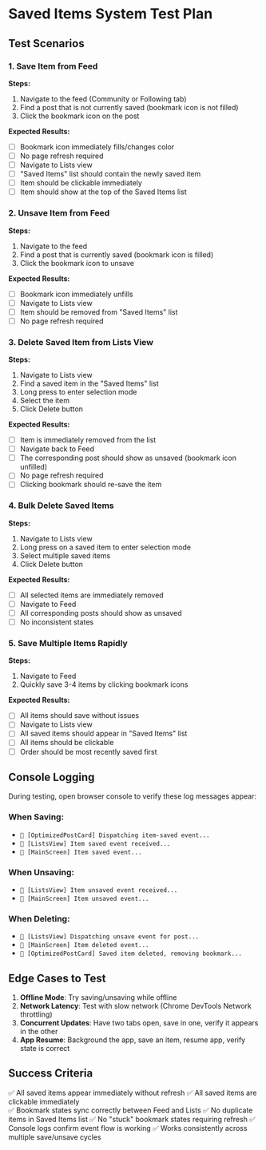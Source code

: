 # Saved Items System Test Plan

## Test Scenarios

### 1. Save Item from Feed
**Steps:**
1. Navigate to the feed (Community or Following tab)
2. Find a post that is not currently saved (bookmark icon is not filled)
3. Click the bookmark icon on the post

**Expected Results:**
- [ ] Bookmark icon immediately fills/changes color
- [ ] No page refresh required
- [ ] Navigate to Lists view
- [ ] "Saved Items" list should contain the newly saved item
- [ ] Item should be clickable immediately
- [ ] Item should show at the top of the Saved Items list

### 2. Unsave Item from Feed
**Steps:**
1. Navigate to the feed
2. Find a post that is currently saved (bookmark icon is filled)
3. Click the bookmark icon to unsave

**Expected Results:**
- [ ] Bookmark icon immediately unfills
- [ ] Navigate to Lists view
- [ ] Item should be removed from "Saved Items" list
- [ ] No page refresh required

### 3. Delete Saved Item from Lists View
**Steps:**
1. Navigate to Lists view
2. Find a saved item in the "Saved Items" list
3. Long press to enter selection mode
4. Select the item
5. Click Delete button

**Expected Results:**
- [ ] Item is immediately removed from the list
- [ ] Navigate back to Feed
- [ ] The corresponding post should show as unsaved (bookmark icon unfilled)
- [ ] No page refresh required
- [ ] Clicking bookmark should re-save the item

### 4. Bulk Delete Saved Items
**Steps:**
1. Navigate to Lists view
2. Long press on a saved item to enter selection mode
3. Select multiple saved items
4. Click Delete button

**Expected Results:**
- [ ] All selected items are immediately removed
- [ ] Navigate to Feed
- [ ] All corresponding posts should show as unsaved
- [ ] No inconsistent states

### 5. Save Multiple Items Rapidly
**Steps:**
1. Navigate to Feed
2. Quickly save 3-4 items by clicking bookmark icons

**Expected Results:**
- [ ] All items should save without issues
- [ ] Navigate to Lists view
- [ ] All saved items should appear in "Saved Items" list
- [ ] All items should be clickable
- [ ] Order should be most recently saved first

## Console Logging

During testing, open browser console to verify these log messages appear:

### When Saving:
- `🔖 [OptimizedPostCard] Dispatching item-saved event...`
- `📌 [ListsView] Item saved event received...`
- `🔖 [MainScreen] Item saved event...`

### When Unsaving:
- `📌 [ListsView] Item unsaved event received...`
- `🔖 [MainScreen] Item unsaved event...`

### When Deleting:
- `🔔 [ListsView] Dispatching unsave event for post...`
- `🔖 [MainScreen] Item deleted event...`
- `🔄 [OptimizedPostCard] Saved item deleted, removing bookmark...`

## Edge Cases to Test

1. **Offline Mode**: Try saving/unsaving while offline
2. **Network Latency**: Test with slow network (Chrome DevTools Network throttling)
3. **Concurrent Updates**: Have two tabs open, save in one, verify it appears in the other
4. **App Resume**: Background the app, save an item, resume app, verify state is correct

## Success Criteria

✅ All saved items appear immediately without refresh
✅ All saved items are clickable immediately  
✅ Bookmark states sync correctly between Feed and Lists
✅ No duplicate items in Saved Items list
✅ No "stuck" bookmark states requiring refresh
✅ Console logs confirm event flow is working
✅ Works consistently across multiple save/unsave cycles
